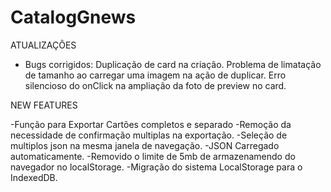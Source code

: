 # CatalogGnews


ATUALIZAÇÔES

- Bugs corrigidos:
Duplicação de card na criação.
Problema de limatação de tamanho ao carregar uma imagem na ação de duplicar.
Erro silencioso do onClick na ampliação da foto de preview no card.

NEW FEATURES

-Função para Exportar Cartões completos e separado
-Remoção da necessidade de confirmação multiplas na exportação.
-Seleção de multiplos json na mesma janela de navegação.
-JSON Carregado automaticamente.
-Removido o limite de 5mb de armazenamendo do navegador no localStorage.
-Migração do sistema LocalStorage para o IndexedDB.
